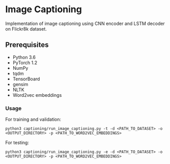 # Image Captioning
Implementation of image captioning using CNN encoder and LSTM decoder on Flickr8k dataset.

## Prerequisites
* Python 3.6
* PyTorch 1.2
* NumPy
* tqdm
* TensorBoard
* gensim
* NLTK
* Word2vec embeddings

### Usage
For training and validation:
```
python3 captioning/run_image_captioning.py -t -d <PATH_TO_DATASET> -o <OUTPUT_DIRECTORY> -p <PATH_TO_WORD2VEC_EMBEDDINGS>
```
For testing:
```
python3 captioning/run_image_captioning.py -e -d <PATH_TO_DATASET> -o <OUTPUT_DIRECTORY> -p <PATH_TO_WORD2VEC_EMBEDDINGS>
```